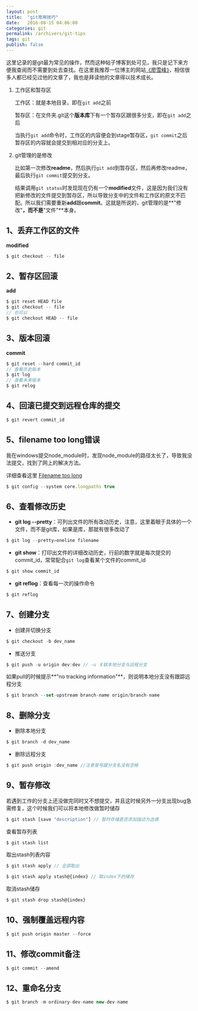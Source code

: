 ```yaml
---
layout: post
title:  "git常用技巧"
date:   2016-08-15 04:06:00
categories: git
permalink: /archivers/git-tips
tags: git
publish: false
---
```


这里记录的是git最为常见的操作，然而这种帖子博客到处可见，我只是记下来方便我查阅而不需要到处去查找。在这里我推荐一位博主的网站[《廖雪峰》](http://www.liaoxuefeng.com/)，相信很多人都已经见过他的文章了，我也是拜读他的文章得以技术成长。

1. 工作区和暂存区

	工作区：就是本地目录，即在```git add```之前

	暂存区：在文件夹.git这个**版本库**下有一个暂存区跟很多分支，即在```git add```之后

	当执行```git add```命令时，工作区的内容便会到stage暂存区，```git commit```之后暂存区的内容就会提交到相对应的分支上。

2. git管理的是修改

	比如第一次修改**readme**，然后执行```git add```到暂存区，然后再修改readme，最后执行```git commit```提交到分支。

	结果调用```git status```时发现现在仍有一个**modified**文件，这是因为我们没有把新修改的文件提交到暂存区，所以导致分支中的文件和工作区的原文不匹配。所以我们需要重新**add**跟**commit**。这就是所说的，git管理的是**"修改"**，而不是**"文件"**本身。

## 1、丢弃工作区的文件 ##

**modified**

```javascript
$ git checkout -- file
```

## 2、暂存区回滚 ##

**add**

```javascript
$ git reset HEAD file
$ git checkout -- file
// 也可以
$ git checkout HEAD -- file
```

## 3、版本回滚 ##

**commit**

```javascript
$ git reset --hard commit_id
// 查看历史版本
$ git log
// 查看未来版本
$ git relog
```

## 4、回滚已提交到远程仓库的提交 ##

```javascript
$ git revert commit_id
```

## 5、filename too long错误 ##

我在windows提交node_module时，发现node_module的路径太长了，导致我没法提交，找到了网上的解决方法。

详细查看这里 [Filename too long](http://stackoverflow.com/questions/21123415/git-pull-aborted-with-error-filename-too-long)

```javascript
$ git config --system core.longpaths true
``` 

## 6、查看修改历史 ##

- **git log --pretty**：可列出文件的所有改动历史，注意，这里着眼于具体的一个文件，而不是git库，如果是库，那就有很多改动了

```javascript
$ git log --pretty=oneline filename
```

- **git show**：打印出文件的详细改动历史，行前的数字就是每次提交的commit_id，常常配合```git log```查看某个文件的commit_id

```javascript
$ git show commit_id
```

- **git reflog**：查看每一次的操作命令

```javascript
$ git reflog
```

## 7、创建分支 ##

- 创建并切换分支

```javascript
$ git checkout -b dev_name
```

- 推送分支

```javascript
$ git push -u origin dev:dev // -u 关联本地分支与远程分支
```

如果pull的时候提示**"no tracking information"**，则说明本地分支没有跟踪远程分支

```javascript
$ git branch --set-upstream branch-name origin/branch-name
```

## 8、删除分支 ##

- 删除本地分支

```javascript
$ git branch -d dev_name
```

- 删除远程分支

```javascript
$ git push origin :dev_name //注意冒号跟分支名没有空格
```

## 9、暂存修改 ##

若遇到工作的分支上还没做完同时又不想提交，并且这时候另外一分支出现bug急需修复，这个时候我们可以将本地修改做暂时储存

```javascript
$ git stash [save "description"] // 暂时存储是否添加描述为选填
```

查看暂存列表

```javascript
$ git stash list
```

取出stash列表内容

```javascript
$ git stash apply // 全部取出

$ git stash apply stash@{index} // 取index下的储存
```

取消stash储存

```javascript
$ git stash drop stash@{index}
```

## 10、强制覆盖远程内容 ##

```javascript
$ git push origin master --force
```

## 11、修改commit备注 ##

```javascript
$ git commit --amend
```

## 12、重命名分支 ##

```javascript
$ git branch -m ordinary-dev-name new-dev-name
```